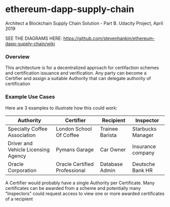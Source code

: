 # ethereum-dapp-supply-chain

Architect a Blockchain Supply Chain Solution - Part B.  Udacity Project, April 2019

SEE THE DIAGRAMS HERE: https://github.com/stevenhankin/ethereum-dapp-supply-chain/wiki

### Overview
This architecture is for a decentralized approach for certifaction schemes and certification issuance and verification.
Any party can become a Certifier and assign a suitable Authority that can delegate authority of certification

### Example Use Cases
Here are 3 examples to illustrate how this could work:

| Authority                         | Certifier                   | Recipient     | Inspector         |
|-----------------------------------|-----------------------------|---------------|-------------------|
|Specialty Coffee Association       |London School Of Coffee      |Trainee Barista| Starbucks Manager |
|Driver and Vehicle Licensing Agency|Pymans Garage                |Car Owner      | Insurance company |
|Oracle Corporation                 |Oracle Certified Professional|Database Admin | Deutsche Bank HR  |

A Certifier would probably have a single Authority per Certificate.  Many certificates can be awarded from a scheme and potentially many "Inspectors" could request access to view one or more awarded certificates of a recipient
